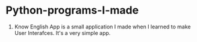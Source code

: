# Python-programs-I-made

1. Know English App is a small application I made when I learned to make User Interafces. It's a very simple app.
